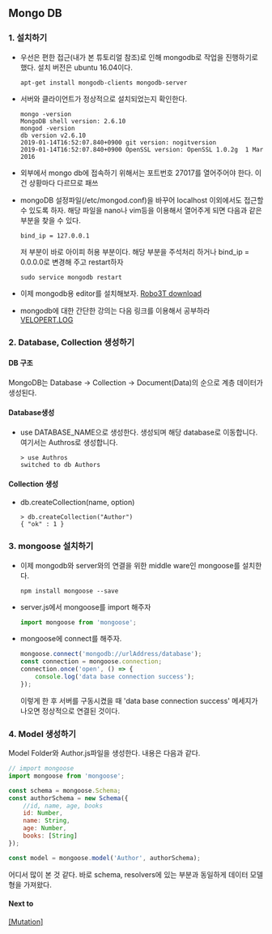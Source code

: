 ## Mongo DB

### 1. 설치하기

- 우선은 편한 접근(내가 본 튜토리얼 참조)로 인해 mongodb로 작업을 진행하기로 했다.
  설치 버전은 ubuntu 16.04이다.

  ```shell
  apt-get install mongodb-clients mongodb-server
  ```

- 서버와 클라이언트가 정상적으로 설치되었는지 확인한다.

  ```shell
  mongo -version
  MongoDB shell version: 2.6.10
  mongod -version
  db version v2.6.10
  2019-01-14T16:52:07.840+0900 git version: nogitversion
  2019-01-14T16:52:07.840+0900 OpenSSL version: OpenSSL 1.0.2g  1 Mar 2016
  ```

- 외부에서 mongo db에 접속하기 위해서는 포트번호 27017를 열어주어야 한다. 이건 상황마다 다르므로 패쓰

- mongoDB 설정파일(/etc/mongod.conf)을 바꾸어 localhost 이외에서도 접근할 수 있도록 하자.
  해당 파일을 nano나 vim등을 이용해서 열어주게 되면 다음과 같은 부분을 찾을 수 있다.

  ```shell
  bind_ip = 127.0.0.1
  ```

  저 부분이 바로 아이피 허용 부분이다. 해당 부분을 주석처리 하거나 bind_ip = 0.0.0.0로 변경해 주고 restart하자

  ```shell
  sudo service mongodb restart
  ```

- 이제 mongodb용 editor를 설치해보자. [Robo3T download](https://robomongo.org/download)

- mongodb에 대한 간단한 강의는 다음 링크를 이용해서 공부하라 [VELOPERT.LOG](https://velopert.com/436)

### 2. Database, Collection 생성하기

#### DB 구조

MongoDB는 Database -> Collection -> Document(Data)의 순으로 계층 데이터가 생성된다.

#### Database생성

- use DATABASE_NAME으로 생성한다. 생성되며 해당 database로 이동합니다. 여기서는 Authros로 생성합니다.

  ```shell
  > use Authros
  switched to db Authors
  ```

#### Collection 생성

- db.createCollection(name, option)

  ```shell
  > db.createCollection("Author")
  { "ok" : 1 }
  ```

### 3. mongoose 설치하기

- 이제 mongodb와 server와의 연결을 위한 middle ware인 mongoose를 설치한다.

  ```shell
  npm install mongoose --save
  ```

- server.js에서 mongoose를 import 해주자

  ```javascript
  import mongoose from 'mongoose';
  ```

- mongoose에 connect를 해주자.

  ```javascript
  mongoose.connect('mongodb://urlAddress/database');
  const connection = mongoose.connection;
  connection.once('open', () => {
      console.log('data base connection success');
  });
  ```

  이렇게 한 후 서버를 구동시켰을 때 'data base connection success' 메세지가 나오면 정상적으로 연결된 것이다.

### 4. Model 생성하기

Model Folder와 Author.js파일을 생성한다. 내용은 다음과 같다.

```javascript
// import mongoose
import mongoose from 'mongoose';

const schema = mongoose.Schema;
const authorSchema = new Schema({
    //id, name, age, books
    id: Number,
    name: String,
    age: Number,
    books: [String]
});

const model = mongoose.model('Author', authorSchema);
```

어디서 많이 본 것 같다. 바로 schema, resolvers에 있는 부분과 동일하게 데이터 모델 형을 가져왔다.

#### Next to

[[Mutation]](ApolloServer5.md)